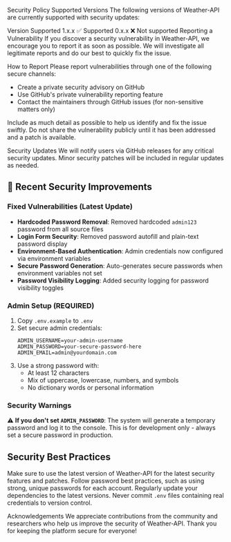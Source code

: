 Security Policy
Supported Versions
The following versions of Weather-API are currently supported with security updates:

Version Supported
1.x.x ✅ Supported
0.x.x ❌ Not supported
Reporting a Vulnerability
If you discover a security vulnerability in Weather-API, we encourage you to report it as soon as possible. We will investigate all legitimate reports and do our best to quickly fix the issue.

How to Report
Please report vulnerabilities through one of the following secure channels:

- Create a private security advisory on GitHub
- Use GitHub's private vulnerability reporting feature
- Contact the maintainers through GitHub issues (for non-sensitive matters only)

Include as much detail as possible to help us identify and fix the issue swiftly.
Do not share the vulnerability publicly until it has been addressed and a patch is available.

Security Updates
We will notify users via GitHub releases for any critical security updates.
Minor security patches will be included in regular updates as needed.

## 🔧 Recent Security Improvements

### Fixed Vulnerabilities (Latest Update)

- **Hardcoded Password Removal**: Removed hardcoded `admin123` password from all source files
- **Login Form Security**: Removed password autofill and plain-text password display
- **Environment-Based Authentication**: Admin credentials now configured via environment variables
- **Secure Password Generation**: Auto-generates secure passwords when environment variables not set
- **Password Visibility Logging**: Added security logging for password visibility toggles

### Admin Setup (REQUIRED)

1. Copy `.env.example` to `.env`
2. Set secure admin credentials:
   ```env
   ADMIN_USERNAME=your-admin-username
   ADMIN_PASSWORD=your-secure-password-here
   ADMIN_EMAIL=admin@yourdomain.com
   ```
3. Use a strong password with:
   - At least 12 characters
   - Mix of uppercase, lowercase, numbers, and symbols
   - No dictionary words or personal information

### Security Warnings

⚠️ **If you don't set `ADMIN_PASSWORD`**: The system will generate a temporary password and log it to the console. This is for development only - always set a secure password in production.

## Security Best Practices

Make sure to use the latest version of Weather-API for the latest security features and patches.
Follow password best practices, such as using strong, unique passwords for each account.
Regularly update your dependencies to the latest versions.
Never commit `.env` files containing real credentials to version control.

Acknowledgements
We appreciate contributions from the community and researchers who help us improve the security of Weather-API. Thank you for keeping the platform secure for everyone!
